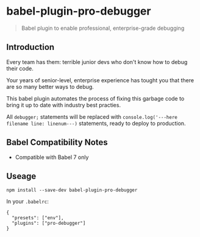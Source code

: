 # babel-plugin-pro-debugger
> Babel plugin to enable professional, enterprise-grade debugging

## Introduction

Every team has them: terrible junior devs who don't know how to debug their code. 

Your years of senior-level, enterprise experience has tought you that there are so many better ways to debug.

This babel plugin automates the process of fixing this garbage code to bring it up to date with industry best practies. 

All `debugger;` statements will be replaced with `console.log('---here filename line: linenum---)` statements, ready to deploy to production.

## Babel Compatibility Notes

* Compatible with Babel 7 only

## Useage

```
npm install --save-dev babel-plugin-pro-debugger
```

In your `.babelrc`:

```
{
  "presets": ["env"],
  "plugins": ["pro-debugger"]
}
```
